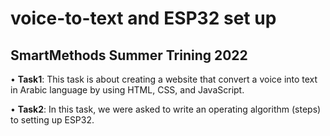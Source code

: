 # voice-to-text and ESP32 set up
## SmartMethods Summer Trining 2022
•	**Task1**: This task is about creating a website that convert a voice into text in Arabic language by using HTML, CSS, and JavaScript.

•	**Task2**: In this task, we were asked to write an operating algorithm (steps) to setting up ESP32.



